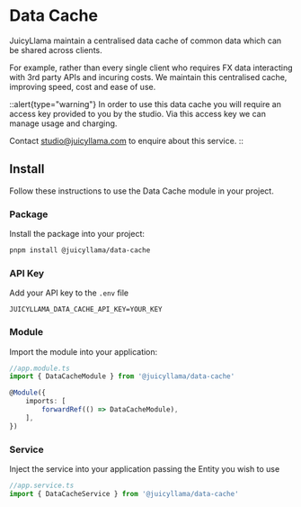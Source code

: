 # Data Cache

JuicyLlama maintain a centralised data cache of common data which can be shared across clients.

For example, rather than every single client who requires FX data interacting with 3rd party APIs and incuring costs. We maintain this centralised cache, improving speed, cost and ease of use.

::alert{type="warning"}
In order to use this data cache you will require an access key provided to you by the studio. Via this access key we can manage usage and charging.

Contact [studio@juicyllama.com](mailto:studio@juicyllama.com) to enquire about this service.
::

## Install

Follow these instructions to use the Data Cache module in your project.

### Package

Install the package into your project:

```bash
pnpm install @juicyllama/data-cache
```

### API Key

Add your API key to the `.env` file

```
JUICYLLAMA_DATA_CACHE_API_KEY=YOUR_KEY
```

### Module

Import the module into your application:

```typescript
//app.module.ts
import { DataCacheModule } from '@juicyllama/data-cache'

@Module({
	imports: [
		forwardRef(() => DataCacheModule),
	],
})
```

### Service

Inject the service into your application passing the Entity you wish to use

```typescript
//app.service.ts
import { DataCacheService } from '@juicyllama/data-cache'
```
